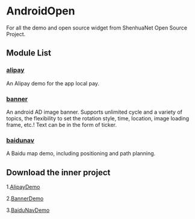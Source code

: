# AndroidOpen

For all the demo and open source widget from ShenhuaNet Open Source Project.

## Module List
### [alipay](https://github.com/shenhuanet/AndroidOpen/tree/master/alipay)
An Alipay demo for the app local pay.
### [banner](https://github.com/shenhuanet/AndroidOpen/tree/master/banner)
An android AD image banner. Supports unlimited cycle and a variety of topics, the flexibility to set the rotation style, time, location, image loading frame, etc.!
Text can be in the form of ticker.
### [baidunav](https://github.com/shenhuanet/AndroidOpen/tree/master/baidunav)
A Baidu map demo, including positioning and path planning.

## Download the inner project
1.[AlipayDemo](https://github.com/shenhuanet/AndroidOpen/raw/master/--Downloads/AlipayDemo.zip)

2.[BannerDemo](https://github.com/shenhuanet/AndroidOpen/raw/master/--Downloads/BannerDemo.zip)

3.[BaiduNavDemo](https://github.com/shenhuanet/AndroidOpen/raw/master/--Downloads/BaiduNav.zip)